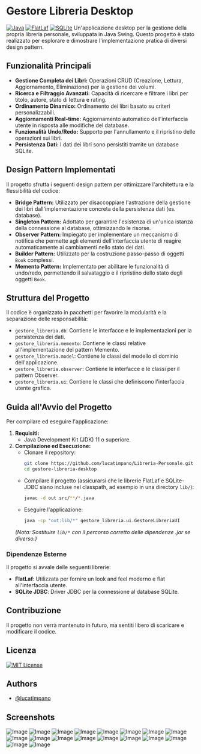 # Gestore Libreria Desktop

[![Java](https://img.shields.io/badge/Java-11%2B-blue.svg?logo=openjdk)](https://www.java.com/)
[![FlatLaf](https://img.shields.io/badge/UI-FlatLaf-orange.svg?logo=java)](https://www.formdev.com/flatlaf/)
[![SQLite](https://img.shields.io/badge/Database-SQLite-green.svg?logo=sqlite)](https://www.sqlite.org/index.html)
Un'applicazione desktop per la gestione della propria libreria personale, sviluppata in Java Swing. Questo progetto è stato realizzato per esplorare e dimostrare l'implementazione pratica di diversi design pattern.

## Funzionalità Principali

* **Gestione Completa dei Libri:** Operazioni CRUD (Creazione, Lettura, Aggiornamento, Eliminazione) per la gestione dei volumi.
* **Ricerca e Filtraggio Avanzati:** Capacità di ricercare e filtrare i libri per titolo, autore, stato di lettura e rating.
* **Ordinamento Dinamico:** Ordinamento dei libri basato su criteri personalizzabili.
* **Aggiornamenti Real-time:** Aggiornamento automatico dell'interfaccia utente in risposta alle modifiche del database.
* **Funzionalità Undo/Redo:** Supporto per l'annullamento e il ripristino delle operazioni sui libri.
* **Persistenza Dati:** I dati dei libri sono persistiti tramite un database SQLite.

## Design Pattern Implementati

Il progetto sfrutta i seguenti design pattern per ottimizzare l'architettura e la flessibilità del codice:

* **Bridge Pattern:** Utilizzato per disaccoppiare l'astrazione della gestione dei libri dall'implementazione concreta della persistenza dati (es. database).
* **Singleton Pattern:** Adottato per garantire l'esistenza di un'unica istanza della connessione al database, ottimizzando le risorse.
* **Observer Pattern:** Impiegato per implementare un meccanismo di notifica che permette agli elementi dell'interfaccia utente di reagire automaticamente ai cambiamenti nello stato dei dati.
* **Builder Pattern:** Utilizzato per la costruzione passo-passo di oggetti `Book` complessi.
* **Memento Pattern:** Implementato per abilitare le funzionalità di undo/redo, permettendo il salvataggio e il ripristino dello stato degli oggetti `Book`.

## Struttura del Progetto

Il codice è organizzato in pacchetti per favorire la modularità e la separazione delle responsabilità:

* `gestore_libreria.db`: Contiene le interfacce e le implementazioni per la persistenza dei dati.
* `gestore_libreria.memento`: Contiene le classi relative all'implementazione del pattern Memento.
* `gestore_libreria.model`: Contiene le classi del modello di dominio dell'applicazione.
* `gestore_libreria.observer`: Contiene le interfacce e le classi per il pattern Observer.
* `gestore_libreria.ui`: Contiene le classi che definiscono l'interfaccia utente grafica.

## Guida all'Avvio del Progetto

Per compilare ed eseguire l'applicazione:

1.  **Requisiti:**
    * Java Development Kit (JDK) 11 o superiore.
2.  **Compilazione ed Esecuzione:**
    * Clonare il repository:
        ```bash
        git clone https://github.com/lucatimpano/Libreria-Personale.git
        cd gestore-libreria-desktop
        ```
    * Compilare il progetto (assicurarsi che le librerie FlatLaf e SQLite-JDBC siano incluse nel classpath, ad esempio in una directory `lib/`):
        ```bash
        javac -d out src/**/*.java
        ```
    * Eseguire l'applicazione:
        ```bash
        java -cp "out:lib/*" gestore_libreria.ui.GestoreLibreriaUI
        ```
    *(Nota: Sostituire `lib/*` con il percorso corretto delle dipendenze .jar se diverso.)*

### Dipendenze Esterne

Il progetto si avvale delle seguenti librerie:
* **FlatLaf**: Utilizzata per fornire un look and feel moderno e flat all'interfaccia utente.
* **SQLite JDBC**: Driver JDBC per la connessione al database SQLite.

## Contribuzione

Il progetto non verrà mantenuto in futuro, ma sentiti libero di scaricare e modificare il codice.

## Licenza
[![MIT License](https://img.shields.io/badge/License-MIT-green.svg)](https://choosealicense.com/licenses/mit/)


## Authors

- [@lucatimpano](https://github.com/lucatimpano)


## Screenshots

![Image](https://github.com/user-attachments/assets/36f670ff-41b7-4519-aa5e-d1714385fb76)
![Image](https://github.com/user-attachments/assets/d232a937-edcd-4575-a2c6-7f24b33d723d)
![Image](https://github.com/user-attachments/assets/f78677b6-4eda-4cbe-bbf9-09f8b30fc634)
![Image](https://github.com/user-attachments/assets/d1028149-508c-48a8-bef9-7761e559fee0)
![Image](https://github.com/user-attachments/assets/6e3449cf-ca60-4d23-ad72-fce3813a73db)
![Image](https://github.com/user-attachments/assets/1987f584-fe25-45c7-8868-bbd21c7dff06)
![Image](https://github.com/user-attachments/assets/10841303-354b-46bd-8cc7-f31a883c230b)
![Image](https://github.com/user-attachments/assets/bdb35db4-e047-46aa-9a79-04a4b13de858)
![Image](https://github.com/user-attachments/assets/c15ecde4-c0c0-4286-b550-da08a0ac7528)
![Image](https://github.com/user-attachments/assets/d135d445-d317-4629-8e7e-c95ada84ee4f)
![Image](https://github.com/user-attachments/assets/41a9a030-6f6d-4a87-a323-cec35faa0007)
![Image](https://github.com/user-attachments/assets/ee426557-728e-4cc9-868f-15c4d4f6edc5)
![Image](https://github.com/user-attachments/assets/4db73b07-febe-4409-ac2a-05b3473c05cb)
![Image](https://github.com/user-attachments/assets/19e5e6d3-1893-4031-9352-88a165f66018)
![Image](https://github.com/user-attachments/assets/971d6cd6-ae86-432f-89ba-4233778cfbd3)
![Image](https://github.com/user-attachments/assets/2a38194e-c006-4b5b-8f71-78f7497a8344)
![Image](https://github.com/user-attachments/assets/43bb74ad-0ca1-46f8-a551-7244743441c1)
![Image](https://github.com/user-attachments/assets/009e4691-6767-4b0e-abda-8b882e2d9ff2)

